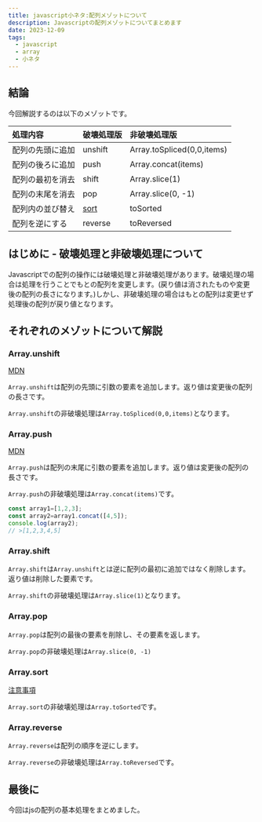 ```yaml
---
title: javascript小ネタ:配列メゾットについて
description: Javascriptの配列メゾットについてまとめます
date: 2023-12-09
tags:
  - javascript
  - array
  - 小ネタ
---
```


## 結論

今回解説するのは以下のメゾットです。

|処理内容|破壊処理版|非破壊処理版|
|:--|:--|:--|
|配列の先頭に追加|unshift|Array.toSpliced(0,0,items)|
|配列の後ろに追加|push|Array.concat(items)|
|配列の最初を消去|shift|Array.slice(1)|
|配列の末尾を消去|pop|Array.slice(0, -1)|
|配列内の並び替え|[sort](./20231120)|toSorted|
|配列を逆にする|reverse|toReversed|

## はじめに - 破壊処理と非破壊処理について

Javascriptでの配列の操作には破壊処理と非破壊処理があります。破壊処理の場合は処理を行うことでもとの配列を変更します。(戻り値は消されたものや変更後の配列の長さになります。)しかし、非破壊処理の場合はもとの配列は変更せず処理後の配列が戻り値となります。

## それぞれのメゾットについて解説

### Array.unshift

[MDN](https://developer.mozilla.org/ja/docs/Web/JavaScript/Reference/Global_Objects/Array/unshift)

`Array.unshift`は配列の先頭に引数の要素を追加します。返り値は変更後の配列の長さです。

`Array.unshift`の非破壊処理は`Array.toSpliced(0,0,items)`となります。

### Array.push

[MDN](https://developer.mozilla.org/ja/docs/Web/JavaScript/Reference/Global_Objects/Array/push)

`Array.push`は配列の末尾に引数の要素を追加します。返り値は変更後の配列の長さです。

`Array.push`の非破壊処理は`Array.concat(items)`です。

```js
const array1=[1,2,3];
const array2=array1.concat([4,5]);
console.log(array2);
// >[1,2,3,4,5]
```

### Array.shift

`Array.shift`は`Array.unshift`とは逆に配列の最初に追加ではなく削除します。返り値は削除した要素です。

`Array.shift`の非破壊処理は`Array.slice(1)`となります。

### Array.pop

`Array.pop`は配列の最後の要素を削除し、その要素を返します。

`Array.pop`の非破壊処理は`Array.slice(0, -1)`

### Array.sort

[注意事項](./20231120)

`Array.sort`の非破壊処理は`Array.toSorted`です。

### Array.reverse

`Array.reverse`は配列の順序を逆にします。

`Array.reverse`の非破壊処理は`Array.toReversed`です。

## 最後に

今回はjsの配列の基本処理をまとめました。
